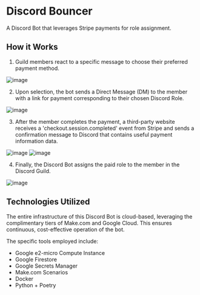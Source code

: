 # Discord Bouncer

A Discord Bot that leverages Stripe payments for role assignment.

## How it Works

1) Guild members react to a specific message to choose their preferred payment method.

![image](https://github.com/jmurrah/discord-bouncer/assets/110310485/ddf770e8-6910-4195-8c32-c57acb963712)

2) Upon selection, the bot sends a Direct Message (DM) to the member with a link for payment corresponding to their chosen Discord Role.

![image](https://github.com/jmurrah/discord-bouncer/assets/110310485/7bdafc61-02ce-4bda-a8d3-454d51d56010)

3) After the member completes the payment, a third-party website receives a 'checkout.session.completed' event from Stripe and sends a confirmation message to Discord that contains useful payment information data.

![image](https://github.com/jmurrah/discord-bouncer/assets/110310485/e9996eed-93ee-4e36-9574-2d08be1b46aa) ![image](https://github.com/jmurrah/discord-bouncer/assets/110310485/d41109c6-8ab1-4052-bd70-e4f60fb02399)

4) Finally, the Discord Bot assigns the paid role to the member in the Discord Guild.

![image](https://github.com/jmurrah/discord-bouncer/assets/110310485/9edd549b-12ac-49e1-8ad7-d86bd7085b11)

## Technologies Utilized
The entire infrastructure of this Discord Bot is cloud-based, leveraging the complimentary tiers of Make.com and Google Cloud. This ensures continuous, cost-effective operation of the bot.

The specific tools employed include:
- Google e2-micro Compute Instance
- Google Firestore
- Google Secrets Manager
- Make.com Scenarios
- Docker
- Python + Poetry

